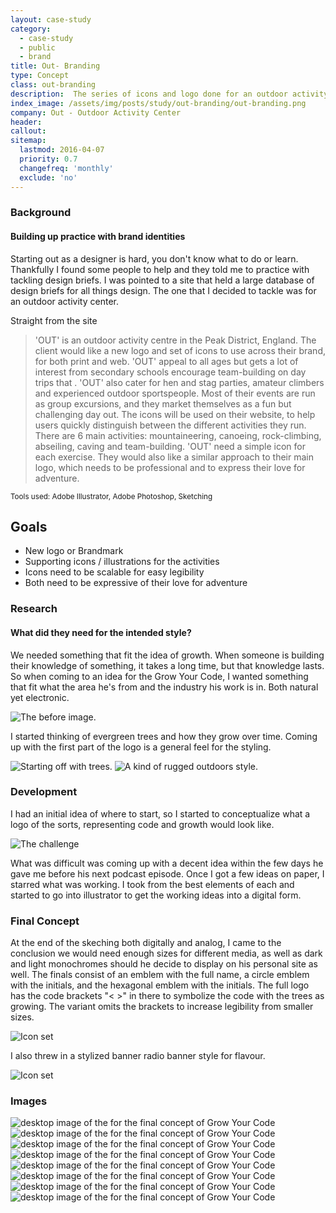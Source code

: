 ```yaml
---
layout: case-study
category:
  - case-study
  - public
  - brand
title: Out- Branding
type: Concept
class: out-branding
description:  The series of icons and logo done for an outdoor activity center. ...
index_image: /assets/img/posts/study/out-branding/out-branding.png
company: Out - Outdoor Activity Center
header:
callout:
sitemap:
  lastmod: 2016-04-07
  priority: 0.7
  changefreq: 'monthly'
  exclude: 'no'
---
```

### Background

#### Building up practice with brand identities

Starting out as a designer is hard, you don't know what to do or learn. Thankfully I found some people to help and they told me to practice with tackling design briefs. I was pointed to a site that held a large database of design briefs for all things design. The one that I decided to tackle was for an outdoor activity center.

Straight from the site
<blockquote>'OUT' is an outdoor activity centre in the Peak District, England. The client would like a new logo and set of icons to use across their brand, for both print and web. 'OUT' appeal to all ages but gets a lot of interest from secondary schools encourage team-building on day trips that . 'OUT' also cater for hen and stag parties, amateur climbers and experienced outdoor sportspeople. Most of their events are run as group excursions, and they market themselves as a fun but challenging day out. The icons will be used on their website, to help users quickly distinguish between the different activities they run. There are 6 main activities: mountaineering, canoeing, rock-climbing, abseiling, caving and team-building. 'OUT' need a simple icon for each exercise. They would also like a similar approach to their main logo, which needs to be professional and to express their love for adventure.</blockquote>

<small>Tools used: Adobe Illustrator, Adobe Photoshop, Sketching</small>

## Goals
* New logo or Brandmark
* Supporting icons / illustrations for the activities
* Icons need to be scalable for easy legibility
* Both need to be expressive of their love for adventure

### Research

#### What did they need for the intended style?

We needed something that fit the idea of growth. When someone is building their knowledge of something, it takes a long time, but that knowledge lasts. So when coming to an idea for the Grow Your Code, I wanted something that fit what the area he's from and the industry his work is in. Both natural yet electronic.

![The before image.]({{site.baseurl}}/assets/img/posts/study/out-branding/before.png)

I started thinking of evergreen trees and how they grow over time. Coming up with the first part of the logo is a general feel for the styling.

![Starting off with trees.]({{site.baseurl}}/assets/img/posts/study/out-branding/cubism.jpg)
![A kind of rugged outdoors style.]({{site.baseurl}}/assets/img/posts/study/out-branding/tehachapi3.png)

### Development

I had an initial idea of where to start, so I started to conceptualize what a logo of the sorts, representing code and growth would look like.

![The challenge]({{site.baseurl}}/assets/img/posts/study/out-branding/sketches.jpg)

What was difficult was coming up with a decent idea within the few days he gave me before his next podcast episode. Once I got a few ideas on paper, I starred what was working. I took from the best elements of each and started to go into illustrator to get the working ideas into a digital form.

### Final Concept

At the end of the skeching both digitally and analog, I came to the conclusion we would need enough sizes for different media, as well as dark and light monochromes should he decide to display on his personal site as well. The finals consist of an emblem with the full name, a circle emblem with the initials, and the hexagonal emblem with the initials. The full logo has the code brackets "\< \>" in there to symbolize the code with the trees as growing. The variant omits the brackets to increase legibility from smaller sizes.

![Icon set]({{site.baseurl}}/assets/img/posts/study/out-branding/finals.jpg)

I also threw in a stylized banner radio banner style for flavour.

![Icon set]({{site.baseurl}}/assets/img/posts/study/out-branding/finals.png)

### Images

<div id="img-quilt" class="grid cf">
  <img class="grid-sizer" src="{{site.baseurl}}/assets/img/posts/study/out-branding/finals.jpg" alt="desktop image of the for the final concept of Grow Your Code" />
  <img class="grid-sizer" src="{{site.baseurl}}/assets/img/posts/study/out-branding/gyc.png" alt="desktop image of the for the final concept of Grow Your Code" />
  <img class="grid-sizer" src="{{site.baseurl}}/assets/img/posts/study/out-branding/after.png" alt="desktop image of the for the final concept of Grow Your Code" />
  <img class="grid-sizer" src="{{site.baseurl}}/assets/img/posts/study/out-branding/finals.png" alt="desktop image of the for the final concept of Grow Your Code" />
  <img class="grid-sizer" src="{{site.baseurl}}/assets/img/posts/study/out-branding/bracket-banner-brown.png" alt="desktop image of the for the final concept of Grow Your Code" />
  <img class="grid-sizer" src="{{site.baseurl}}/assets/img/posts/study/out-branding/bracket-hexicon-brown.png" alt="desktop image of the for the final concept of Grow Your Code" />
  <img class="grid-sizer" src="{{site.baseurl}}/assets/img/posts/study/out-branding/bracket-icon-brown.png" alt="desktop image of the for the final concept of Grow Your Code" />
  <img class="grid-sizer" src="{{site.baseurl}}/assets/img/posts/study/out-branding/nobracket-banner-brown.png" alt="desktop image of the for the final concept of Grow Your Code" />
</div>
